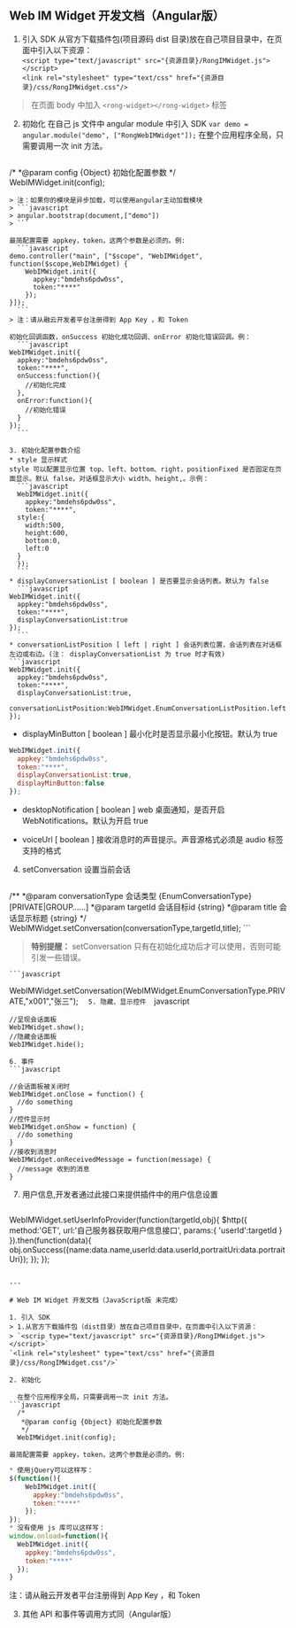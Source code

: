 ## Web IM Widget 开发文档（Angular版）

1. 引入 SDK
从官方下载插件包(项目源码 dist 目录)放在自己项目目录中，在页面中引入以下资源：  
`<script type="text/javascript" src="{资源目录}/RongIMWidget.js"></script>`  
  `<link rel="stylesheet" type="text/css" href="{资源目录}/css/RongIMWidget.css"/>`  
> 在页面 body 中加入 `<rong-widget></rong-widget>` 标签

2. 初始化
在自己 js 文件中 angular module 中引入 SDK `var demo = angular.module("demo", ["RongWebIMWidget"]);`
在整个应用程序全局，只需要调用一次 init 方法。
	```javascript
  /*
   *@param config {Object} 初始化配置参数
   */  
  WebIMWidget.init(config);  
  ```
> 注：如果你的模块是异步加载，可以使用angular主动加载模块  
> ```javascript
> angular.bootstrap(document,["demo"])
> ```  

  最简配置需要 appkey，token，这两个参数是必须的。例:
	```javascript
  demo.controller("main", ["$scope", "WebIMWidget", function($scope,WebIMWidget) {
      WebIMWidget.init({
        appkey:"bmdehs6pdw0ss",
        token:"****"
      });
  }]);
	```
> 注：请从融云开发者平台注册得到 App Key ，和 Token

 初始化回调函数，onSuccess 初始化成功回调、onError 初始化错误回调。例：
	```javascript
  WebIMWidget.init({
    appkey:"bmdehs6pdw0ss",
    token:"****",
    onSuccess:function(){
      //初始化完成
    },
    onError:function(){
      //初始化错误
    }
  });
	```

3. 初始化配置参数介绍  
  * style 显示样式  
  style 可以配置显示位置 top、left、bottom、right，positionFixed 是否固定在页面显示。默认 false，对话框显示大小 width、height,。示例：
	```javascript
	WebIMWidget.init({
	  appkey:"bmdehs6pdw0ss",
	  token:"****",
    style:{
      width:500,
      height:600,
      bottom:0,
      left:0
    }
	});
	```
  * displayConversationList [ boolean ] 是否要显示会话列表。默认为 false
	```javascript
  WebIMWidget.init({
    appkey:"bmdehs6pdw0ss",
    token:"****",
    displayConversationList:true
  });
	```
  * conversationListPosition [ left | right ] 会话列表位置，会话列表在对话框左边或右边。(注： displayConversationList 为 true 时才有效)
  ```javascript
  WebIMWidget.init({
    appkey:"bmdehs6pdw0ss",
    token:"****",
    displayConversationList:true,
    conversationListPosition:WebIMWidget.EnumConversationListPosition.left
  });
  ```
  * displayMinButton [ boolean ] 最小化时是否显示最小化按钮。默认为 true
  ```javascript
  WebIMWidget.init({
    appkey:"bmdehs6pdw0ss",
    token:"****",
    displayConversationList:true,
    displayMinButton:false
  });
  ```
  * desktopNotification [ boolean ] web 桌面通知，是否开启 WebNotifications。默认为开启 true  

  * voiceUrl [ boolean ] 接收消息时的声音提示。声音源格式必须是 audio 标签支持的格式  
4. setConversation 设置当前会话  
	```javascript
  /**
   *@param conversationType 会话类型 {EnumConversationType} [PRIVATE|GROUP……]
   *@param targetId 会话目标id {string}
   *@param title 会话显示标题 {string}
   */
  WebIMWidget.setConversation(conversationType,targetId,title);
	```
  >**特别提醒：** setConversation 只有在初始化成功后才可以使用，否则可能引发一些错误。

	```javascript
  WebIMWidget.setConversation(WebIMWidget.EnumConversationType.PRIVATE,"x001","张三");
	```  
5. 隐藏、显示控件  
	```javascript  

	//呈现会话面板
	WebIMWidget.show();
	//隐藏会话面板
	WebIMWidget.hide();
  ```
6. 事件  
  ```javascript  

  //会话面板被关闭时
  WebIMWidget.onClose = function() {
    //do something
  }
  //控件显示时
  WebIMWidget.onShow = function) {
    //do something
  }
  //接收到消息时
  WebIMWidget.onReceivedMessage = function(message) {
    //message 收到的消息
  }
  ```
7. 用户信息,开发者通过此接口来提供插件中的用户信息设置   
	```javascript  

  WebIMWidget.setUserInfoProvider(function(targetId,obj){
      $http({
        method:'GET',
        url:'自己服务器获取用户信息接口',
        params:{
          'userId':targetId
        }
      }).then(function(data){
          obj.onSuccess({name:data.name,userId:data.userId,portraitUri:data.portraitUri});
      });
  });
  ```

---

# Web IM Widget 开发文档（JavaScript版 未完成）

1. 引入 SDK
> 1.从官方下载插件包（dist目录）放在自己项目目录中，在页面中引入以下资源：  
> `<scrip type="text/javascript" src="{资源目录}/RongIMWidget.js"></script>`  
  `<link rel="stylesheet" type="text/css" href="{资源目录}/css/RongIMWidget.css"/>`  

2. 初始化  

    在整个应用程序全局，只需要调用一次 init 方法。  
  ```javascript
    /*
     *@param config {Object} 初始化配置参数
     */  
    WebIMWidget.init(config);  
  ```
    最简配置需要 appkey，token，这两个参数是必须的。例:
  ```javascript
  * 使用jQuery可以这样写：
  $(function(){
      WebIMWidget.init({
        appkey:"bmdehs6pdw0ss",
        token:"****"
      });
  });
  * 没有使用 js 库可以这样写：
  window.onload=function(){
    WebIMWidget.init({
      appkey:"bmdehs6pdw0ss",
      token:"****"
    });
  }
  ```
  注：请从融云开发者平台注册得到 App Key ，和 Token

3. 其他 API 和事件等调用方式同（Angular版）

